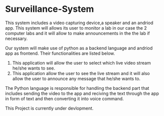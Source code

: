 # Surveillance-System
This system includes a video capturing device,a speaker and an andriod app. This system will allows its user to monitor 
a lab in our case the 2 computer labs and it will allow to make announcements in the the lab if necessary.

Our system will make use of python as a backend language and andriod app as frontend. 
Their functionalities are listed below.

1. This application will allow the user to select which live video stream he/she wants to see.
2. This application allow the user to see the live stream and it will also allow the user to announce any message that 
   he/she wants to.
   
The Python language is responsible for handling the backend part that includes sending the video to the app and reciving the text through the app in form of text and then converting it into voice command.

This Project is currently under devlopment.

